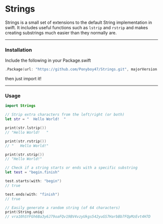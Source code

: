 # Strings

Strings is a small set of extensions to the default String implementation in swift. It includes useful functions such as `lstrip` and `rstrip` and makes creating substrings much easier than they normally are.

---
### Installation

Include the following in your Package.swift
```swift
.Package(url: "https://github.com/Ponyboy47/Strings.git", majorVersion: 0)
```

then just import it!

---
### Usage

```swift
import Strings

// Strip extra characters from the left/right (or both)
let str = "  Hello World!  "

print(str.lstrip())
// "Hello World!   "

print(str.rstrip())
// "   Hello World!"

print(str.strip())
// "Hello World!"

// Check if a string starts or ends with a specific substring
let test = "begin.finish"

test.starts(with: "begin")
// true

test.ends(with: "finish")
// true

// Easily generate a random string (of 64 characters)
print(String.uniq)
// vra10hSYFGh6Ba3y6J79oaFQv19BV4vzyUkgs542yuGS7HarbBb7FQpMzEvt4H7D
```
